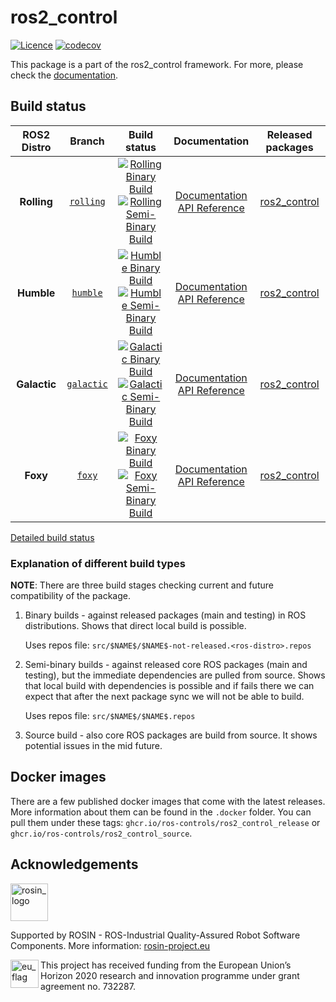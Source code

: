 # ros2_control

[![Licence](https://img.shields.io/badge/License-Apache%202.0-blue.svg)](https://opensource.org/licenses/Apache-2.0)
[![codecov](https://codecov.io/gh/ros-controls/ros2_control/graph/badge.svg?token=idvm1zJXOf)](https://codecov.io/gh/ros-controls/ros2_control)

This package is a part of the ros2_control framework.
For more, please check the [documentation](https://control.ros.org/).


## Build status

ROS2 Distro | Branch | Build status | Documentation | Released packages
:---------: | :----: | :----------: | :-----------: | :---------------:
**Rolling** | [`rolling`](https://github.com/ros-controls/ros2_control/tree/master) | [![Rolling Binary Build](https://github.com/ros-controls/ros2_control/actions/workflows/rolling-binary-build-main.yml/badge.svg?branch=master)](https://github.com/ros-controls/ros2_control/actions/workflows/rolling-binary-build-main.yml?branch=master) <br /> [![Rolling Semi-Binary Build](https://github.com/ros-controls/ros2_control/actions/workflows/rolling-semi-binary-build-main.yml/badge.svg?branch=master)](https://github.com/ros-controls/ros2_control/actions/workflows/rolling-semi-binary-build-main.yml?branch=master) | [Documentation](https://control.ros.org/master/index.html) <br /> [API Reference](https://control.ros.org/master/doc/api/index.html) | [ros2_control](https://index.ros.org/p/ros2_control/#rolling)
**Humble** | [`humble`](https://github.com/ros-controls/ros2_control/tree/master) | [![Humble Binary Build](https://github.com/ros-controls/ros2_control/actions/workflows/humble-binary-build-main.yml/badge.svg?branch=master)](https://github.com/ros-controls/ros2_control/actions/workflows/humble-binary-build-main.yml?branch=master) <br /> [![Humble Semi-Binary Build](https://github.com/ros-controls/ros2_control/actions/workflows/humble-semi-binary-build-main.yml/badge.svg?branch=master)](https://github.com/ros-controls/ros2_control/actions/workflows/humble-semi-binary-build-main.yml?branch=master) | [Documentation](https://control.ros.org/master/index.html) <br /> [API Reference](https://control.ros.org/master/doc/api/index.html) | [ros2_control](https://index.ros.org/p/ros2_control/#humble)
**Galactic** | [`galactic`](https://github.com/ros-controls/ros2_control/tree/galactic) | [![Galactic Binary Build](https://github.com/ros-controls/ros2_control/actions/workflows/galactic-binary-build-main.yml/badge.svg?branch=galactic)](https://github.com/ros-controls/ros2_control/actions/workflows/galactic-binary-build-main.yml?branch=galactic) <br /> [![Galactic Semi-Binary Build](https://github.com/ros-controls/ros2_control/actions/workflows/galactic-semi-binary-build-main.yml/badge.svg?branch=galactic)](https://github.com/ros-controls/ros2_control/actions/workflows/galactic-semi-binary-build-main.yml?branch=galactic) | [Documentation](https://control.ros.org/galactic/index.html) <br /> [API Reference](https://control.ros.org/galactic/doc/api/index.html) | [ros2_control](https://index.ros.org/p/ros2_control/#galactic)
**Foxy** | [`foxy`](https://github.com/ros-controls/ros2_control/tree/foxy) | [![Foxy Binary Build](https://github.com/ros-controls/ros2_control/actions/workflows/foxy-binary-build-main.yml/badge.svg?branch=foxy)](https://github.com/ros-controls/ros2_control/actions/workflows/foxy-binary-build-main.yml?branch=foxy) <br /> [![Foxy Semi-Binary Build](https://github.com/ros-controls/ros2_control/actions/workflows/foxy-semi-binary-build-main.yml/badge.svg?branch=foxy)](https://github.com/ros-controls/ros2_control/actions/workflows/foxy-semi-binary-build-main.yml?branch=foxy) | [Documentation](https://control.ros.org/foxy/index.html) <br /> [API Reference](https://control.ros.org/foxy/doc/api/index.html) | [ros2_control](https://index.ros.org/p/ros2_control/#foxy)

[Detailed build status](.github/workflows/README.md)

### Explanation of different build types

**NOTE**: There are three build stages checking current and future compatibility of the package.

1. Binary builds - against released packages (main and testing) in ROS distributions. Shows that direct local build is possible.

   Uses repos file: `src/$NAME$/$NAME$-not-released.<ros-distro>.repos`

1. Semi-binary builds - against released core ROS packages (main and testing), but the immediate dependencies are pulled from source.
   Shows that local build with dependencies is possible and if fails there we can expect that after the next package sync we will not be able to build.

   Uses repos file: `src/$NAME$/$NAME$.repos`

1. Source build - also core ROS packages are build from source. It shows potential issues in the mid future.


## Docker images
There are a few published docker images that come with the latest releases. More information about them can be found in the `.docker` folder. You can pull them under these tags: `ghcr.io/ros-controls/ros2_control_release` or `ghcr.io/ros-controls/ros2_control_source`.

## Acknowledgements

<a href="http://rosin-project.eu">
  <img src="http://rosin-project.eu/wp-content/uploads/rosin_ack_logo_wide.png"
       alt="rosin_logo" height="60" >
</a>

Supported by ROSIN - ROS-Industrial Quality-Assured Robot Software Components.
More information: <a href="http://rosin-project.eu">rosin-project.eu</a>

<img src="http://rosin-project.eu/wp-content/uploads/rosin_eu_flag.jpg"
     alt="eu_flag" height="45" align="left" >

This project has received funding from the European Union’s Horizon 2020
research and innovation programme under grant agreement no. 732287.
